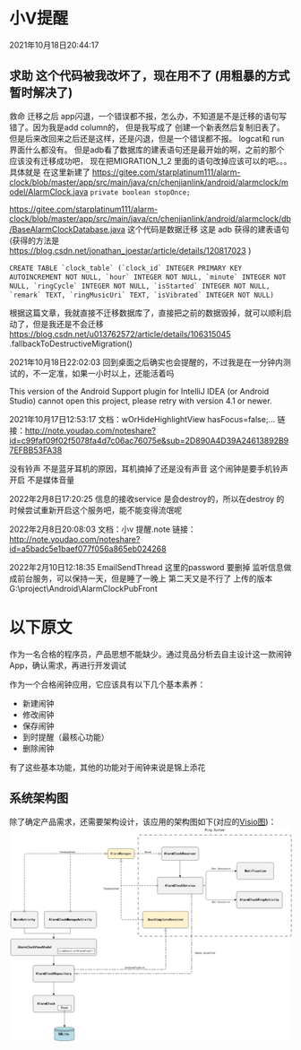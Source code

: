
# 小V提醒

2021年10月18日20:44:17
## 求助  这个代码被我改坏了，现在用不了 (用粗暴的方式暂时解决了)
救命 迁移之后 app闪退，一个错误都不报，怎么办，不知道是不是迁移的语句写错了。因为我是add column的，
但是我写成了 创建一个新表然后复制旧表了。但是后来改回来之后还是这样，还是闪退，但是一个错误都不报。
logcat和 run 界面什么都没有。 但是adb看了数据库的建表语句还是最开始的啊，之前的那个应该没有迁移成功吧，
现在把MIGRATION_1_2 里面的语句改掉应该可以的吧。。。
具体就是
在这里新建了
https://gitee.com/starplatinum111/alarm-clock/blob/master/app/src/main/java/cn/chenjianlink/android/alarmclock/model/AlarmClock.java
`private boolean stopOnce;`

https://gitee.com/starplatinum111/alarm-clock/blob/master/app/src/main/java/cn/chenjianlink/android/alarmclock/db/BaseAlarmClockDatabase.java
这个代码是数据迁移
这是 adb 获得的建表语句(获得的方法是 https://blog.csdn.net/jonathan_joestar/article/details/120817023 )
```roomsql
CREATE TABLE `clock_table` (`clock_id` INTEGER PRIMARY KEY AUTOINCREMENT NOT NULL, `hour` INTEGER NOT NULL, `minute` INTEGER NOT NULL, `ringCycle` INTEGER NOT NULL, `isStarted` INTEGER NOT NULL, `remark` TEXT, `ringMusicUri` TEXT, `isVibrated` INTEGER NOT NULL)
```
根据这篇文章，我就直接不迁移数据库了，直接把之前的数据毁掉，就可以顺利启动了，但是我还是不会迁移
https://blog.csdn.net/u013762572/article/details/106315045
    .fallbackToDestructiveMigration()

2021年10月18日22:02:03
回到桌面之后确实也会提醒的，不过我是在一分钟内测试的，不一定准，如果一小时以上，还能活着吗

This version of the Android Support plugin for IntelliJ IDEA (or Android Studio) cannot open this project,
please retry with version 4.1 or newer.


2021年10月17日12:53:17
文档：wOrHideHighlightView hasFocus=false;...
链接：http://note.youdao.com/noteshare?id=c99faf09f02f5078fa4d7c06ac76075e&sub=2D890A4D39A24613892B97EFBB53FA38

没有铃声
不是蓝牙耳机的原因，耳机摘掉了还是没有声音
这个闹钟是要手机铃声开启 不是媒体音量

2022年2月8日17:20:25
信息的接收service 是会destroy的，所以在destroy 的时候尝试重新开启这个服务吧，能不能变得流氓呢

2022年2月8日20:08:03
文档：小v 提醒.note
链接：http://note.youdao.com/noteshare?id=a5badc5e1baef077f056a865eb024268

2022年2月10日12:18:35
EmailSendThread
这里的password 要删掉
监听信息做成前台服务，可以保持一天，但是睡了一晚上 第二天又是不行了
上传的版本
G:\project\Android\AlarmClockPubFront

# 以下原文

作为一名合格的程序员，产品思想不能缺少。通过竞品分析去自主设计这一款闹钟App，确认需求，再进行开发调试

作为一个合格闹钟应用，它应该具有以下几个基本素养：
- 新建闹钟
- 修改闹钟
- 保存闹钟
- 到时提醒（最核心功能）
- 删除闹钟

有了这些基本功能，其他的功能对于闹钟来说是锦上添花

## 系统架构图
除了确定产品需求，还需要架构设计，该应用的架构图如下(对应的[Visio图](README/System_architecture_diagram.vsdx))：
![系统架构图](README/System_architecture_diagram.jpg)
